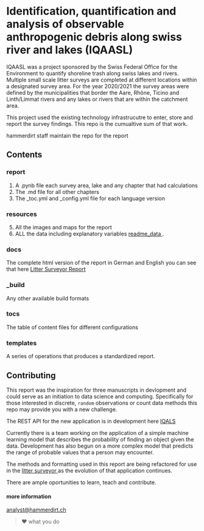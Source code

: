 # Identification, quantification and analysis of observable anthropogenic debris along swiss river and lakes (IQAASL)

IQAASL was a project sponsored by the Swiss Federal Office for the Environment to quantify shoreline trash along swiss lakes and rivers. Multiple small scale litter surveys are completed at different locations within a designated survey area. For the year 2020/2021 the survey areas were defined by the municipalities that border the Aare, Rhône, Ticino and Linth/Limmat rivers and any lakes or rivers that are within the catchment area.

This project used the existing technology infrastrucutre to enter, store and report the survey findings. This repo is the cumualtive sum of that work.

hammerdirt staff maintain the repo for the report

## Contents

### report

1. A .pynb file each survey area, lake and any chapter that had calculations
2. The  .md file for all other chapters
3. The \_toc.yml and \_config.yml file for each language version

### resources
5. All the images and maps for the report
6. ALL the data including explanatory variables [ readme_data ](https://github.com/hammerdirt-analyst/IQAASL-End-0f-Sampling-2021/blob/main/resources/readme_data.md).

### docs

The complete html version of the report in German and English you can see that here [Litter Surveyor Report](https://hammerdirt-analyst.github.io/IQAASL-End-0f-Sampling-2021/titlepage.html)

### \_build

Any other available build formats

### tocs

The table of content files for different configurations

### templates

A series of operations that produces a standardized report.


## Contributing

This report was the inspiration for three manuscripts in devlopment and could serve as an initiation to data science and computing. Specifically for those interested in discrete, `random` observations or count data methods this repo may provide you with a new challenge.

The REST API for the new application is in development here [IQALS](https://github.com/hammerdirt-analyst/iqals)

Currently there is a team working on the application of a simple machine learning model that describes the probability of finding an object given the data. Development has also begun on a more complex model that predicts the range of probable values that a person may encounter.

The methods and formatting used in this report are being refactored for use in the [ litter surveyor ](https://www.plagespropres.ch/) as the evolution of that application continues.

There are ample oportunities to learn, teach and contribute.

#### more information

analyst@hammerdirt.ch
> :heart: what you do 
